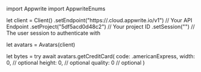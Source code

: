 import Appwrite
import AppwriteEnums

let client = Client()
    .setEndpoint("https://<REGION>.cloud.appwrite.io/v1") // Your API Endpoint
    .setProject("5df5acd0d48c2") // Your project ID
    .setSession("") // The user session to authenticate with

let avatars = Avatars(client)

let bytes = try await avatars.getCreditCard(
    code: .americanExpress,
    width: 0, // optional
    height: 0, // optional
    quality: 0 // optional
)

